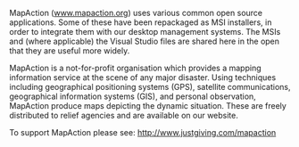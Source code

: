 MapAction (www.mapaction.org) uses various common open source applications. Some of these have been repackaged as MSI installers, in order to integrate them with our desktop management systems. The MSIs and (where applicable) the Visual Studio files are shared here in the open that they are useful more widely.

MapAction is a not-for-profit organisation which provides a mapping information service at the scene of any major disaster. Using techniques including geographical positioning systems (GPS), satellite communications, geographical information systems (GIS), and personal observation, MapAction produce maps depicting the dynamic situation. These are freely distributed to relief agencies and are available on our website.

To support MapAction please see:
http://www.justgiving.com/mapaction